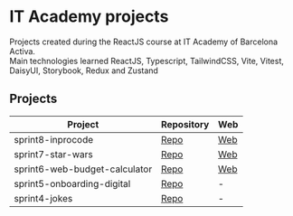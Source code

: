  # IT Academy projects  
  
Projects created during the ReactJS course at IT Academy of Barcelona Activa.  
Main technologies learned ReactJS, Typescript, TailwindCSS, Vite, Vitest, DaisyUI, Storybook, Redux and Zustand  
  
  
## Projects  
  
| Project | Repository | Web |
|----------|----------|----------|
| sprint8-inprocode    | [Repo](https://github.com/sarajoseph/it-academy/tree/main/sprint8-inprocode)   | [Web](https://inprocode-sarajoseph.vercel.app)   |
| sprint7-star-wars    | [Repo](https://github.com/sarajoseph/it-academy/tree/main/sprint7-star-wars)   | [Web](https://starwars-sarajoseph.vercel.app)   |
| sprint6-web-budget-calculator    | [Repo](https://github.com/sarajoseph/it-academy/tree/main/sprint6-web-budget-calculator)   | [Web](https://webbudgetcalculator-sarajoseph.vercel.app)   |
| sprint5-onboarding-digital    | [Repo](https://github.com/sarajoseph/it-academy/tree/main/sprint5-onboarding-digital)   | -   |
| sprint4-jokes    | [Repo](https://github.com/sarajoseph/it-academy/tree/main/sprint4-jokes)   | -   |
  
  